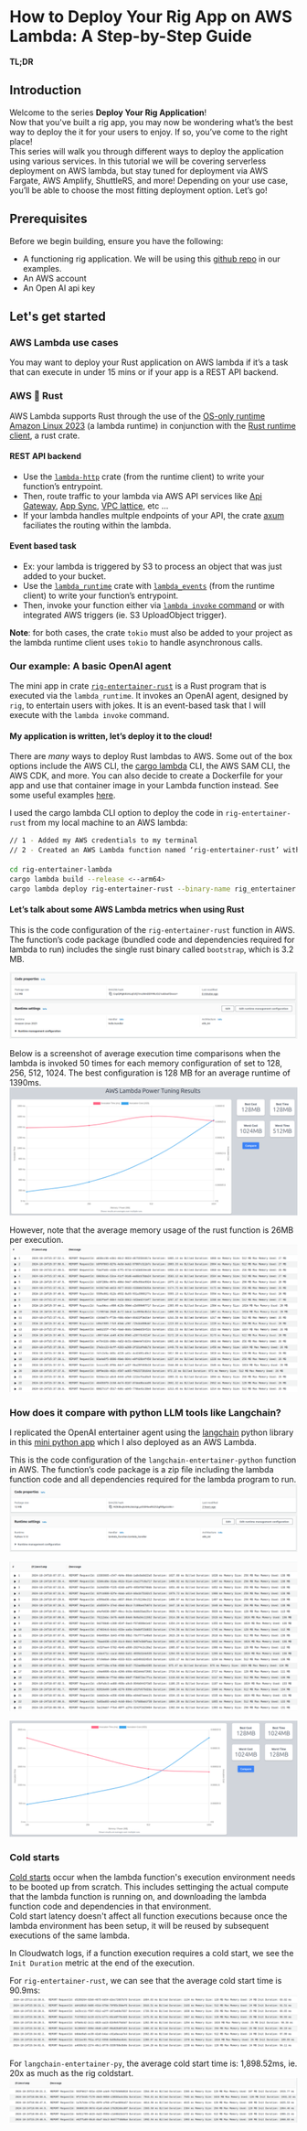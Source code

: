 # **How to Deploy Your Rig App on AWS Lambda: A Step-by-Step Guide**

**TL;DR**

## **Introduction**

Welcome to the series **Deploy Your Rig Application**!  
Now that you've built a rig app, you may now be wondering what’s the best way to deploy the it for your users to enjoy. If so, you’ve come to the right place!   
This series will walk you through different ways to deploy the application using various services. In this tutorial we will be covering serverless deployment on AWS lambda, but stay tuned for deployment via AWS Fargate, AWS Amplify, ShuttleRS, and more! Depending on your use case, you’ll be able to choose the most fitting deployment option. Let’s go\!

## **Prerequisites**

Before we begin building, ensure you have the following:

* A functioning rig application. We will be using this [github repo](https://github.com/garance-buricatu/rig-aws-lambda) in our examples.   
* An AWS account  
* An Open AI api key

## **Let's get started**

### AWS Lambda use cases
You may want to deploy your Rust application on AWS lambda if it’s a task that can execute in under 15 mins or if your app is a REST API backend.

### AWS 🤝 Rust

AWS Lambda supports Rust through the use of the [OS-only runtime Amazon Linux 2023](https://docs.aws.amazon.com/lambda/latest/dg/lambda-runtimes.html) (a lambda runtime) in conjunction with the [Rust runtime client](https://github.com/awslabs/aws-lambda-rust-runtime), a rust crate. 

#### REST API backend
* Use the [`lambda-http`](https://github.com/awslabs/aws-lambda-rust-runtime/tree/main/lambda-http) crate (from the runtime client) to write your function’s entrypoint. 
* Then, route traffic to your lambda via AWS API services like [Api Gateway](https://aws.amazon.com/api-gateway/), [App Sync](https://aws.amazon.com/pm/appsync), [VPC lattice](https://aws.amazon.com/vpc/lattice/), etc ... 
* If your lambda handles multple endpoints of your API, the crate [axum](https://github.com/tokio-rs/axum) faciliates the routing within the lambda.

#### Event based task
* Ex: your lambda is triggered by S3 to process an object that was just added to your bucket.
* Use the [`lambda_runtime`](https://github.com/awslabs/aws-lambda-rust-runtime/tree/main/lambda-runtime) crate with [`lambda_events`](https://github.com/awslabs/aws-lambda-rust-runtime/tree/main/lambda-events) (from the runtime client) to write your function’s entrypoint.
* Then, invoke your function either via [`lambda invoke` command](https://docs.aws.amazon.com/cli/latest/reference/lambda/invoke.html) or with integrated AWS triggers (ie. S3 UploadObject trigger). 

**Note**: for both cases, the crate `tokio` must also be added to your project as the lambda runtime client uses `tokio` to handle asynchronous calls.

### Our example: A basic OpenAI agent

The mini app in crate [`rig-entertainer-rust`](https://github.com/garance-buricatu/rig-aws-lambda/tree/master/rig-entertainer-rust) is a Rust program that is executed via the  `lambda_runtime`. It invokes an OpenAI agent, designed by `rig`, to entertain users with jokes. It is an event-based task that I will execute with the `lambda invoke` command.

#### My application is written, let’s deploy it to the cloud\!

There are *many* ways to deploy Rust lambdas to AWS. Some out of the box options include the AWS CLI, the [cargo lambda](https://www.cargo-lambda.info/guide/getting-started.html) CLI, the AWS SAM CLI, the AWS CDK, and more. You can also decide to create a Dockerfile for your app and use that container image in your Lambda function instead. See some useful examples [here](https://docs.aws.amazon.com/lambda/latest/dg/rust-package.html).

I used the cargo lambda CLI option to deploy the code in `rig-entertainer-rust` from my local machine to an AWS lambda:

```bash
// 1 - Added my AWS credentials to my terminal
// 2 - Created an AWS Lambda function named ‘rig-entertainer-rust’ with architecture x86_64.

cd rig-entertainer-lambda
cargo lambda build --release <--arm64>
cargo lambda deploy rig-entertainer-rust --binary-name rig_entertainer
``` 

#### Let’s talk about some AWS Lambda metrics when using Rust

This is the code configuration of the `rig-entertainer-rust` function in AWS. The function’s code package (bundled code and dependencies required for lambda to run) includes the single rust binary called `bootstrap`, which is 3.2 MB.

![Deployment Package Rust](assets/deployment_package_rust.png)

Below is a screenshot of average execution time comparisons when the lambda is invoked 50 times for each memory configuration of set to 128, 256, 512, 1024. The best configuration is 128 MB for an average runtime of 1390ms.
![Power Tuner Rust](assets/power_tuner_rust.png)

However, note that the average memory usage of the rust function is 26MB per execution.
![Rig Cloudwatch logs](assets/rig-cw-logs.png)

### How does it compare with python LLM tools like Langchain?
I replicated the OpenAI entertainer agent using the [langchain](https://python.langchain.com/docs/introduction/) python library in this [mini python app](https://github.com/garance-buricatu/rig-aws-lambda/tree/master/langchain-entertainer-python) which I also deployed as an AWS Lambda.

This is the code configuration of the `langchain-entertainer-python` function in AWS. The function’s code package is a zip file including the lambda function code and all dependencies required for the lambda program to run.
![Deployment Package Python](assets/deployment_package_python.png)

![alt text](assets/langchain-cw-logs.png)

![alt text](assets/power_tuner_python.png)

### Cold starts
[Cold starts](https://docs.aws.amazon.com/lambda/latest/operatorguide/execution-environments.html) occur when the lambda function's execution environment needs to be booted up from scratch. This includes settinging the actual compute that the lambda function is running on, and downloading the lambda function code and dependencies in that environment.    
Cold start latency doesn't affect all function executions because once the lambda environment has been setup, it will be reused by subsequent executions of the same lambda.   

In Cloudwatch logs, if a function execution requires a cold start, we see the `Init Duration` metric at the end of the execution. 

For `rig-entertainer-rust`, we can see that the average cold start time is 90.9ms:
![Rig cold starts](assets/rig-coldstarts.png)

For `langchain-entertainer-py`, the average cold start time is: 1,898.52ms, ie. 20x as much as the rig coldstart.
![Langchain cold starts](assets/langchain-coldstarts.png)